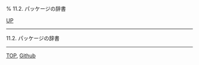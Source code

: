 % 11.2. パッケージの辞書

[UP](11.html)  

---

11.2. パッケージの辞書


---
[TOP](index.html),  [Github](https://github.com/nptcl/npt-japanese)

